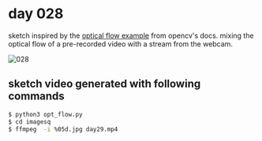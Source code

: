 # day 028

sketch inspired by the [optical flow example](https://docs.opencv.org/3.3.1/d7/d8b/tutorial_py_lucas_kanade.html) from opencv's docs. mixing the optical flow of a pre-recorded video with a stream from the webcam.

![028](https://github.com/burningion/daily-sketches/raw/master/028/images/00419.jpg)

## sketch video generated with following commands

```bash
$ python3 opt_flow.py
$ cd imagesq
$ ffmpeg  -i %05d.jpg day29.mp4
```

